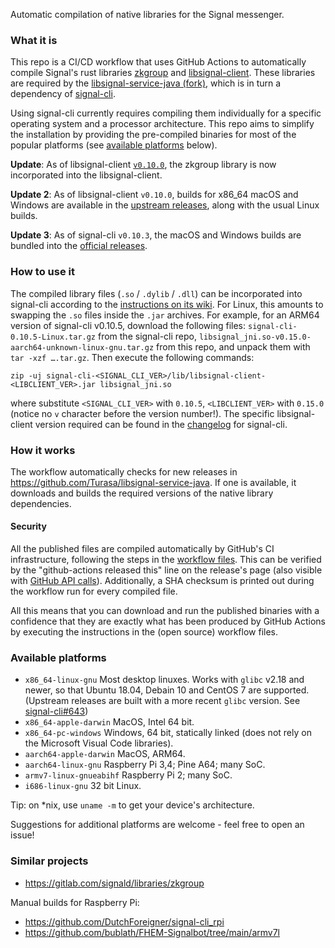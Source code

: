 Automatic compilation of native libraries for the Signal messenger.

### What it is

This repo is a CI/CD workflow that uses GitHub Actions to automatically compile Signal's rust libraries [zkgroup](https://github.com/signalapp/zkgroup/) and [libsignal-client](https://github.com/signalapp/libsignal-client/). These libraries are required by the [libsignal-service-java (fork)](https://github.com/Turasa/libsignal-service-java/), which is in turn a dependency of [signal-cli](https://github.com/AsamK/signal-cli/). 

Using signal-cli currently requires compiling them individually for a specific operating system and a processor architecture. This repo aims to simplify the installation by providing the pre-compiled binaries for most of the popular platforms (see [available platforms](#available-platforms) below).

**Update**: As of libsignal-client [`v0.10.0`](https://github.com/signalapp/libsignal-client/releases/tag/v0.10.0), the zkgroup library is now incorporated into the libsignal-client.

**Update 2**: As of libsignal-client `v0.10.0`, builds for x86_64 macOS and Windows are available in the [upstream releases](https://github.com/signalapp/libsignal-client/releases/), along with the usual Linux builds.

**Update 3**: As of signal-cli `v0.10.3`, the macOS and Windows builds are bundled into the [official releases](https://github.com/AsamK/signal-cli/releases).



### How to use it

The compiled library files (`.so` / `.dylib` / `.dll`) can be incorporated into signal-cli according to the [instructions on its wiki](https://github.com/AsamK/signal-cli/wiki/Provide-native-lib-for-libsignal). For Linux, this amounts to swapping the `.so` files inside the `.jar` archives.
For example, for an ARM64 version of signal-cli v0.10.5, download the following files: `signal-cli-0.10.5-Linux.tar.gz` from the signal-cli repo, `libsignal_jni.so-v0.15.0-aarch64-unknown-linux-gnu.tar.gz` from this repo, and unpack them with `tar -xzf ….tar.gz`. Then execute the following commands:

	zip -uj signal-cli-<SIGNAL_CLI_VER>/lib/libsignal-client-<LIBCLIENT_VER>.jar libsignal_jni.so

where substitute `<SIGNAL_CLI_VER>` with `0.10.5`, `<LIBCLIENT_VER>` with `0.15.0` (notice no `v` character before the version number!). The specific libsignal-client version required can be found in the [changelog](https://github.com/AsamK/signal-cli/blob/master/CHANGELOG.md) for signal-cli.


### How it works

The workflow automatically checks for new releases in https://github.com/Turasa/libsignal-service-java. If one is available, it downloads and builds the required versions of the native library dependencies.

#### Security

All the published files are compiled automatically by GitHub's CI infrastructure, following the steps in the [workflow files](.github/workflows). This can be verified by the "github-actions released this" line on the release's page (also visible with [GitHub API calls](https://docs.github.com/en/rest/reference/repos#get-the-latest-release)). Additionally, a SHA checksum is printed out during the workflow run for every compiled file.

All this means that you can download and run the published binaries with a confidence that they are exactly what has been produced by GitHub Actions by executing the instructions in the (open source) workflow files.


### Available platforms


- `x86_64-linux-gnu`
	Most desktop linuxes.
	Works with `glibc` v2.18 and newer, so that Ubuntu 18.04, Debain 10 and CentOS 7 are supported. (Upstream releases are built with a more recent `glibc` version. See [signal-cli#643](https://github.com/AsamK/signal-cli/issues/643))
- `x86_64-apple-darwin`
	MacOS, Intel 64 bit.
- `x86_64-pc-windows`
	Windows, 64 bit, statically linked (does not rely on the Microsoft Visual Code libraries).
- `aarch64-apple-darwin`
	MacOS, ARM64.
- `aarch64-linux-gnu`
	Raspberry Pi 3,4; Pine A64; many SoC.
- `armv7-linux-gnueabihf`
	Raspberry Pi 2; many SoC.
- `i686-linux-gnu`
	32 bit Linux.

Tip: on \*nix, use `uname -m` to get your device's architecture.

Suggestions for additional platforms are welcome - feel free to open an issue!


### Similar projects

- https://gitlab.com/signald/libraries/zkgroup 

Manual builds for Raspberry Pi:

- https://github.com/DutchForeigner/signal-cli_rpi
- https://github.com/bublath/FHEM-Signalbot/tree/main/armv7l
